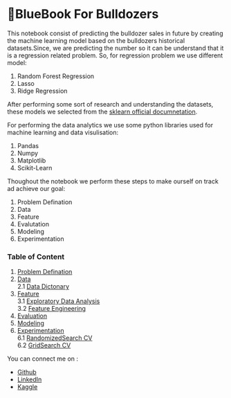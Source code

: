 # 🚜BlueBook For Bulldozers

This notebook consist of predicting the bulldozer sales in future by creating the machine learning model based on the bulldozers historical datasets.Since, we are predicting the number so it can be understand that it is a regression related problem. So, for regression problem we use different model:
1. Random Forest Regression
2. Lasso
3. Ridge Regression

After performing some sort of research and understanding the datasets, these models we selected from the [sklearn official documnetation](https://scikit-learn.org/stable/tutorial/machine_learning_map/index.html).

For performing the data analytics we use some python libraries used for machine learning and data visulisation:
1. Pandas
2. Numpy
3. Matplotlib
4. Scikit-Learn

Thoughout the notebook we perform these steps to make ourself on track ad achieve our goal:
1. Problem Defination
2. Data
3. Feature
4. Evalutation
5. Modeling
6. Experimentation

### Table of Content
1. [Problem Defination](#problem-defination)
2. [Data](#data)<br>
    2.1 [Data Dictonary](#data-dictonary)
3. [Feature](#feature)<br>
    3.1 [Exploratory Data Analysis](#eda)<br>
    3.2 [Feature Engineering](#feature-engineering)
4. [Evaluation](#evaluation)
5. [Modeling](#modeling)
6. [Experimentation](#experimentation)<br>
    6.1 [RandomizedSearch CV](#randomizedsearch-cv)<br>
    6.2 [GridSearch CV](#gridsearch-cv)

You can connect me on :
* [Github](https://www.github.com/abhishekv5055)
* [LinkedIn](https://www.linkedin.com/in/abhishek-vaish)
* [Kaggle](https://www.kaggle.com/abhishekv5055)

